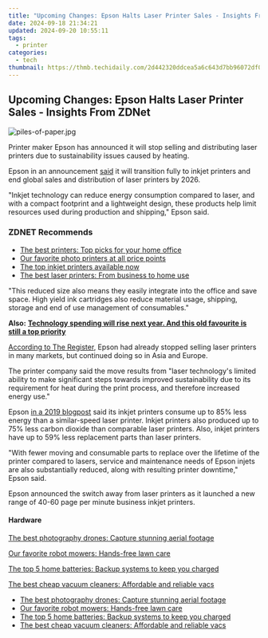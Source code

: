 ```yaml
---
title: "Upcoming Changes: Epson Halts Laser Printer Sales - Insights From ZDNet"
date: 2024-09-18 21:34:21
updated: 2024-09-20 10:55:11
tags:
  - printer
categories:
  - tech
thumbnail: https://thmb.techidaily.com/2d442320ddcea5a6c643d7bb96072df0771c7a8fdbc0ef8987b81525ef067294.jpg
---
```


## Upcoming Changes: Epson Halts Laser Printer Sales - Insights From ZDNet

![piles-of-paper.jpg](https://www.zdnet.com/a/img/resize/efe0a3e72aeb766b056daabccefa7a54eacc2d99/2021/03/23/37893617-8a1b-496c-a074-2698e8c1726f/piles-of-paper.jpg?auto=webp&width=1280)

Printer maker Epson has announced it will stop selling and distributing laser printers due to sustainability issues caused by heating. 

Epson in an announcement [said](https://www.prnewswire.com/ae/news-releases/epson-completes-its-business-mfp-range-fully-committing-to-the-sustainability-advantages-of-heat-free-inkjet-technology-and-discontinuing-the-global-sale-of-laser-printers-301685258.html) it will transition fully to inkjet printers and end global sales and distribution of laser printers by 2026\. 

"Inkjet technology can reduce energy consumption compared to laser, and with a compact footprint and a lightweight design, these products help limit resources used during production and shipping," Epson said. 

### **ZDNET** Recommends

* [The best printers: Top picks for your home office](https://www.zdnet.com/article/best-printer/)
* [Our favorite photo printers at all price points](https://www.zdnet.com/article/best-photo-printer/)
* [The top inkjet printers available now](https://www.zdnet.com/article/best-inkjet-printer/)
* [The best laser printers: From business to home use](https://www.zdnet.com/article/best-laser-printer/)

"This reduced size also means they easily integrate into the office and save space. High yield ink cartridges also reduce material usage, shipping, storage and end of use management of consumables."

**Also:** [**Technology spending will rise next year. And this old favourite is still a top priority**](https://www.zdnet.com/article/technology-spending-will-rise-next-year-and-this-old-favourite-is-still-a-top-priority/)

[According to The Register](https://www.theregister.com/2022/11/28/epson%5Fends%5Flaser%5Fprinters/?td=rt-3a), Epson had already stopped selling laser printers in many markets, but continued doing so in Asia and Europe. 

The printer company said the move results from "laser technology's limited ability to make significant steps towards improved sustainability due to its requirement for heat during the print process, and therefore increased energy use."

Epson [in a 2019 blogpost](https://blog.epson.com.sg/inkjet-printers-better-for-the-environment-and-for-business/) said its inkjet printers consume up to 85% less energy than a similar-speed laser printer. Inkjet printers also produced up to 75% less carbon dioxide than comparable laser printers. Also, inkjet printers have up to 59% less replacement parts than laser printers. 

"With fewer moving and consumable parts to replace over the lifetime of the printer compared to lasers, service and maintenance needs of Epson injets are also substantially reduced, along with resulting printer downtime," Epson said.

Epson announced the switch away from laser printers as it launched a new range of 40-60 page per minute business inkjet printers. 

#### Hardware

[The best photography drones: Capture stunning aerial footage](https://www.zdnet.com/article/best-photography-drone/ "The best photography drones: Capture stunning aerial footage")

[Our favorite robot mowers: Hands-free lawn care](https://www.zdnet.com/article/best-robot-mower/ "Our favorite robot mowers: Hands-free lawn care")

[The top 5 home batteries: Backup systems to keep you charged](https://www.zdnet.com/article/best-home-battery/ "The top 5 home batteries: Backup systems to keep you charged")

[The best cheap vacuum cleaners: Affordable and reliable vacs](https://www.zdnet.com/article/best-cheap-vacuum/ "The best cheap vacuum cleaners: Affordable and reliable vacs")

* [The best photography drones: Capture stunning aerial footage](https://www.zdnet.com/article/best-photography-drone/ "The best photography drones: Capture stunning aerial footage")
* [Our favorite robot mowers: Hands-free lawn care](https://www.zdnet.com/article/best-robot-mower/ "Our favorite robot mowers: Hands-free lawn care")
* [The top 5 home batteries: Backup systems to keep you charged](https://www.zdnet.com/article/best-home-battery/ "The top 5 home batteries: Backup systems to keep you charged")
* [The best cheap vacuum cleaners: Affordable and reliable vacs](https://www.zdnet.com/article/best-cheap-vacuum/ "The best cheap vacuum cleaners: Affordable and reliable vacs")

<ins class="adsbygoogle"
     style="display:block"
     data-ad-format="autorelaxed"
     data-ad-client="ca-pub-7571918770474297"
     data-ad-slot="1223367746"></ins>



<ins class="adsbygoogle"
     style="display:block"
     data-ad-client="ca-pub-7571918770474297"
     data-ad-slot="8358498916"
     data-ad-format="auto"
     data-full-width-responsive="true"></ins>
